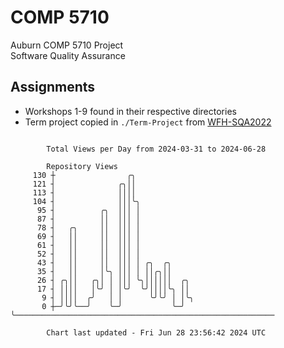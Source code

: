 # COMP 5710
Auburn COMP 5710 Project  
Software Quality Assurance

## Assignments
- Workshops 1-9 found in their respective directories
- Term project copied in `./Term-Project` from [WFH-SQA2022](https://github.com/wumphlett/WFH-SQA2022-AUBURN)

```

        Total Views per Day from 2024-03-31 to 2024-06-28

        Repository Views
     130 ┼                ╭╮
     121 ┤              ╭╮││
     113 ┤              ││││
     104 ┤              │││╰╮
      95 ┤          ╭╮  │││ │
      87 ┤          ││  │││ │
      78 ┤   ╭╮     ││  │││ │
      69 ┤   ││     ││  │││ │
      61 ┤   ││     ││  │││ │
      52 ┤   ││     ││  │││ │
      43 ┤   ││     ││  │││ │ ╭╮  ╭╮
      35 ┤   ││     │╰╮ │││ │ ││╭╮││
      26 ┤ ╭╮││   ╭╮│ │ │││ ╰╮││││││  ╭╮
      17 ┤ ││││   │╰╯ │ │╰╯  ╰╯││││╰╮ ││
       9 ┤ ││││  ╭╯   │ │      ╰╯╰╯ │ │╰╮
       0 ┼─╯╰╯╰──╯    ╰─╯           ╰─╯ ╰──────────────────────────────────────────────────────────

        Chart last updated - Fri Jun 28 23:56:42 2024 UTC
        
```
